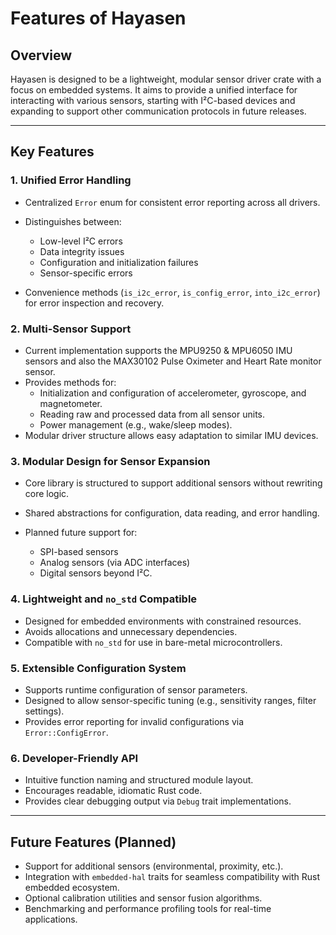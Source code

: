 # Features of Hayasen

## Overview

Hayasen is designed to be a lightweight, modular sensor driver crate with a focus on embedded systems. It aims to provide a unified interface for interacting with various sensors, starting with I²C-based devices and expanding to support other communication protocols in future releases.

---

## Key Features

### 1. **Unified Error Handling**

* Centralized `Error` enum for consistent error reporting across all drivers.
* Distinguishes between:

  * Low-level I²C errors
  * Data integrity issues
  * Configuration and initialization failures
  * Sensor-specific errors
* Convenience methods (`is_i2c_error`, `is_config_error`, `into_i2c_error`) for error inspection and recovery.

### 2. **Multi-Sensor Support**

* Current implementation supports the MPU9250 & MPU6050 IMU sensors and also the MAX30102 Pulse Oximeter and Heart Rate monitor sensor.
* Provides methods for:
  * Initialization and configuration of accelerometer, gyroscope, and magnetometer.
  * Reading raw and processed data from all sensor units.
  * Power management (e.g., wake/sleep modes).
* Modular driver structure allows easy adaptation to similar IMU devices.

### 3. **Modular Design for Sensor Expansion**

* Core library is structured to support additional sensors without rewriting core logic.
* Shared abstractions for configuration, data reading, and error handling.
* Planned future support for:

  * SPI-based sensors
  * Analog sensors (via ADC interfaces)
  * Digital sensors beyond I²C.

### 4. **Lightweight and `no_std` Compatible**

* Designed for embedded environments with constrained resources.
* Avoids allocations and unnecessary dependencies.
* Compatible with `no_std` for use in bare-metal microcontrollers.

### 5. **Extensible Configuration System**

* Supports runtime configuration of sensor parameters.
* Designed to allow sensor-specific tuning (e.g., sensitivity ranges, filter settings).
* Provides error reporting for invalid configurations via `Error::ConfigError`.

### 6. **Developer-Friendly API**

* Intuitive function naming and structured module layout.
* Encourages readable, idiomatic Rust code.
* Provides clear debugging output via `Debug` trait implementations.

---

## Future Features (Planned)

* Support for additional sensors (environmental, proximity, etc.).
* Integration with `embedded-hal` traits for seamless compatibility with Rust embedded ecosystem.
* Optional calibration utilities and sensor fusion algorithms.
* Benchmarking and performance profiling tools for real-time applications.
